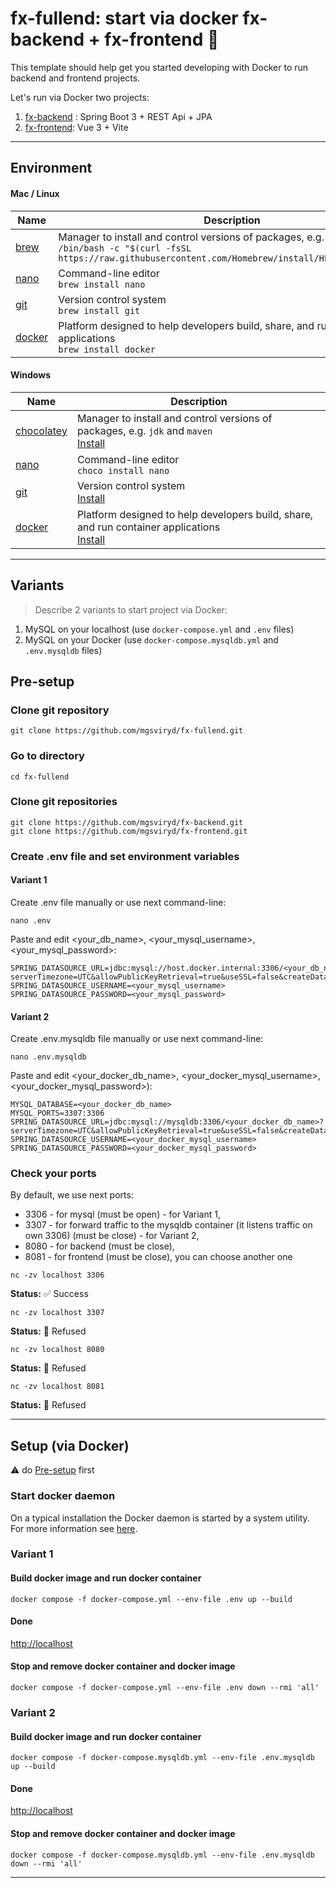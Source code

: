 # fx-fullend: start via docker fx-backend + fx-frontend   🚀

This template should help get you started developing with Docker to run backend and frontend projects.

Let's run via Docker two projects:
1. [fx-backend](https://github.com/mgsviryd/fx-backend.git) : Spring Boot 3 + REST Api + JPA 
2. [fx-frontend](https://github.com/mgsviryd/fx-frontend.git): Vue 3 + Vite
---

## Environment

#### Mac / Linux
| Name                              | Description                                                                                                                                                                       |
|-----------------------------------|-----------------------------------------------------------------------------------------------------------------------------------------------------------------------------------|
| [brew](https://brew.sh/)          | Manager to install and control versions of packages, e.g. `jdk` and `maven`<br/> `/bin/bash -c "$(curl -fsSL https://raw.githubusercontent.com/Homebrew/install/HEAD/install.sh)"` |
| [nano](https://brew.sh/)                            | Command-line editor<br/> `brew install nano`                                                                                                                                      |
| [git](https://git-scm.com/)    | Version control system<br/>`brew install git`                                                                                                                                      |
| [docker](https://www.docker.com/) | Platform designed to help developers build, share, and run container applications<br/>`brew install docker`                                                                       |

#### Windows
| Name                                         | Description                                                                                                                               |
|----------------------------------------------|-------------------------------------------------------------------------------------------------------------------------------------------|
| [chocolatey](https://chocolatey.org/install) | Manager to install and control versions of packages, e.g. `jdk` and `maven`<br/>[Install](https://docs.chocolatey.org/en-us/choco/setup/) |
| [nano](https://chocolatey.org/)              | Command-line editor<br/>`choco install nano`                                                                                              |
| [git](https://git-scm.com/)                  | Version control system<br/>[Install](https://git-scm.com/book/ru/v2/%D0%92%D0%B2%D0%B5%D0%B4%D0%B5%D0%BD%D0%B8%D0%B5-%D0%A3%D1%81%D1%82%D0%B0%D0%BD%D0%BE%D0%B2%D0%BA%D0%B0-Git)                                                                                                    |
| [docker](https://www.docker.com/)            | Platform designed to help developers build, share, and run container applications<br/>[Install](https://docs.docker.com/desktop/)         |

---
## Variants
> Describe 2 variants to start project via Docker:
1. MySQL on your localhost (use `docker-compose.yml` and `.env` files)
2. MySQL on your Docker (use `docker-compose.mysqldb.yml` and `.env.mysqldb` files)


## Pre-setup

### Clone git repository
```shell
git clone https://github.com/mgsviryd/fx-fullend.git    
```
### Go to directory
```shell
cd fx-fullend
```
### Clone git repositories
```shell
git clone https://github.com/mgsviryd/fx-backend.git    
git clone https://github.com/mgsviryd/fx-frontend.git    
```

### Create .env file and set environment variables
#### Variant 1
Create .env file manually or use next command-line:
```shell
nano .env
```
Paste and edit <your_db_name>, <your_mysql_username>, <your_mysql_password>:

```
SPRING_DATASOURCE_URL=jdbc:mysql://host.docker.internal:3306/<your_db_name>?serverTimezone=UTC&allowPublicKeyRetrieval=true&useSSL=false&createDatabaseIfNotExist=true
SPRING_DATASOURCE_USERNAME=<your_mysql_username>
SPRING_DATASOURCE_PASSWORD=<your_mysql_password>
```

#### Variant 2
Create .env.mysqldb file manually or use next command-line:
```shell
nano .env.mysqldb
```
Paste and edit <your_docker_db_name>, <your_docker_mysql_username>, <your_docker_mysql_password>):

```
MYSQL_DATABASE=<your_docker_db_name>
MYSQL_PORTS=3307:3306
SPRING_DATASOURCE_URL=jdbc:mysql://mysqldb:3306/<your_docker_db_name>?serverTimezone=UTC&allowPublicKeyRetrieval=true&useSSL=false&createDatabaseIfNotExist=true
SPRING_DATASOURCE_USERNAME=<your_docker_mysql_username>
SPRING_DATASOURCE_PASSWORD=<your_docker_mysql_password>
```

### Check your ports
By default, we use next ports: 
 - 3306 - for mysql (must be open) - for Variant 1,
 - 3307 - for forward traffic to the mysqldb container (it listens traffic on own 3306) (must be close) - for Variant 2,
 - 8080 - for backend (must be close), 
 - 8081 - for frontend (must be close), you can choose another one
```shell
nc -zv localhost 3306
```
**Status:** ✅ Success
```shell
nc -zv localhost 3307
```
**Status:** 🚫 Refused
```shell
nc -zv localhost 8080
```
**Status:** 🚫 Refused
```shell
nc -zv localhost 8081
```
**Status:** 🚫 Refused

---

## Setup (via Docker)
⚠️ do [Pre-setup](#pre-setup) first

### Start docker daemon
On a typical installation the Docker daemon is started by a system utility. For more information see [here](https://docs.docker.com/engine/daemon/start/).


### Variant 1
#### Build docker image and run docker container
```shell
docker compose -f docker-compose.yml --env-file .env up --build
```
#### Done
[http://localhost](http://localhost)

#### Stop and remove docker container and docker image
```shell
docker compose -f docker-compose.yml --env-file .env down --rmi 'all'
```


### Variant 2
#### Build docker image and run docker container
```shell
docker compose -f docker-compose.mysqldb.yml --env-file .env.mysqldb up --build
```
#### Done
[http://localhost](http://localhost)

#### Stop and remove docker container and docker image
```shell
docker compose -f docker-compose.mysqldb.yml --env-file .env.mysqldb down --rmi 'all'
```


---
